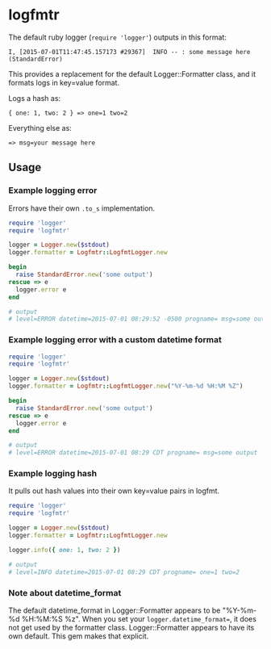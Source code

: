 # logfmtr
The default ruby logger (`require 'logger'`) outputs in this format:
```
I, [2015-07-01T11:47:45.157173 #29367]  INFO -- : some message here (StandardError)
```
This provides a replacement for the default Logger::Formatter class, and it formats logs in key=value format.

Logs a hash as:
```
{ one: 1, two: 2 } => one=1 two=2
```
Everything else as:
```
=> msg=your message here
```
## Usage
### Example logging error
Errors have their own `.to_s` implementation.
```ruby
require 'logger'
require 'logfmtr'

logger = Logger.new($stdout)
logger.formatter = Logfmtr::LogfmtLogger.new

begin
  raise StandardError.new('some output')
rescue => e
  logger.error e
end

# output
# level=ERROR datetime=2015-07-01 08:29:52 -0500 progname= msg=some output
```
### Example logging error with a custom datetime format
```ruby
require 'logger'
require 'logfmtr'

logger = Logger.new($stdout)
logger.formatter = Logfmtr::LogfmtLogger.new("%Y-%m-%d %H:%M %Z")

begin
  raise StandardError.new('some output')
rescue => e
  logger.error e
end

# output
# level=ERROR datetime=2015-07-01 08:29 CDT progname= msg=some output
```
### Example logging hash
It pulls out hash values into their own key=value pairs in logfmt.
```ruby
require 'logger'
require 'logfmtr'

logger = Logger.new($stdout)
logger.formatter = Logfmtr::LogfmtLogger.new

logger.info({ one: 1, two: 2 })

# output
# level=INFO datetime=2015-07-01 08:29 CDT progname= one=1 two=2
```
### Note about datetime_format
The default datetime_format in Logger::Formatter appears to be "%Y-%m-%d %H:%M:%S %z". When you set your `logger.datetime_format=`, it does not get used by the formatter class. Logger::Formatter appears to have its own default. This gem makes that explicit.
